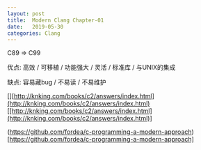 ```yaml
---
layout: post
title:  Modern Clang Chapter-01
date:   2019-05-30
categories: Clang
---
```


C89 => C99

优点: 高效 / 可移植 / 功能强大 / 灵活 / 标准库 / 与UNIX的集成

缺点: 容易藏bug / 不易读 / 不易维护



[][http://knking.com/books/c2/answers/index.html](http://knking.com/books/c2/answers/index.html)[[http://knking.com/books/c2/answers/index.html](http://knking.com/books/c2/answers/index.html)]



(https://github.com/fordea/c-programming-a-modern-approach)[https://github.com/fordea/c-programming-a-modern-approach]

